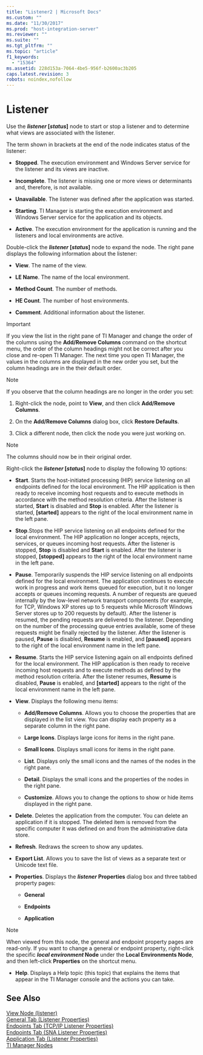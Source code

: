 ```yaml
---
title: "Listener2 | Microsoft Docs"
ms.custom: ""
ms.date: "11/30/2017"
ms.prod: "host-integration-server"
ms.reviewer: ""
ms.suite: ""
ms.tgt_pltfrm: ""
ms.topic: "article"
f1_keywords: 
  - "15364"
ms.assetid: 228d153a-7064-4be5-956f-b2600ac3b205
caps.latest.revision: 3
robots: noindex,nofollow
---
```

# Listener
Use the ***listener* [*status*]** node to start or stop a listener and to determine what views are associated with the listener.  
  
 The term shown in brackets at the end of the node indicates status of the listener:  
  
-   **Stopped**. The execution environment and Windows Server service for the listener and its views are inactive.  
  
-   **Incomplete**. The listener is missing one or more views or determinants and, therefore, is not available.  
  
-   **Unavailable**. The listener was defined after the application was started.  
  
-   **Starting**. TI Manager is starting the execution environment and Windows Server service for the application and its objects.  
  
-   **Active**. The execution environment for the application is running and the listeners and local environments are active.  
  
 Double-click the ***listener* [*status*]** node to expand the node. The right pane displays the following information about the listener:  
  
-   **View**. The name of the view.  
  
-   **LE Name**. The name of the local environment.  
  
-   **Method Count**. The number of methods.  
  
-   **HE Count**. The number of host environments.  
  
-   **Comment**. Additional information about the listener.  
  
> [!IMPORTANT]
>  If you view the list in the right pane of TI Manager and change the order of the columns using the **Add/Remove Columns** command on the shortcut menu, the order of the column headings might not be correct after you close and re-open TI Manager. The next time you open TI Manager, the values in the columns are displayed in the new order you set, but the column headings are in the their default order.  
  
> [!NOTE]
>  If you observe that the column headings are no longer in the order you set:  
  
1.  Right-click the node, point to **View**, and then click **Add/Remove Columns**.  
  
2.  On the **Add/Remove Columns** dialog box, click **Restore Defaults**.  
  
3.  Click a different node, then click the node you were just working on.  
  
> [!NOTE]
>  The columns should now be in their original order.  
  
 Right-click the ***listener* [*status*]** node to display the following 10 options:  
  
-   **Start**. Starts the host-initiated processing (HIP) service listening on all endpoints defined for the local environment. The HIP application is then ready to receive incoming host requests and to execute methods in accordance with the method resolution criteria. After the listener is started, **Start** is disabled and **Stop** is enabled. After the listener is started, **[started]** appears to the right of the local environment name in the left pane.  
  
-   **Stop**.Stops the HIP service listening on all endpoints defined for the local environment. The HIP application no longer accepts, rejects, services, or queues incoming host requests. After the listener is stopped, **Stop** is disabled and **Start** is enabled. After the listener is stopped, **[stopped]** appears to the right of the local environment name in the left pane.  
  
-   **Pause**. Temporarily suspends the HIP service listening on all endpoints defined for the local environment. The application continues to execute work in progress and work items queued for execution, but it no longer accepts or queues incoming requests. A number of requests are queued internally by the low-level network transport components (for example, for TCP, Windows XP stores up to 5 requests while Microsoft Windows Server stores up to 200 requests by default). After the listener is resumed, the pending requests are delivered to the listener. Depending on the number of the processing queue entries available, some of these requests might be finally rejected by the listener. After the listener is paused, **Pause** is disabled, **Resume** is enabled, and **[paused]** appears to the right of the local environment name in the left pane.  
  
-   **Resume**. Starts the HIP service listening again on all endpoints defined for the local environment. The HIP application is then ready to receive incoming host requests and to execute methods as defined by the method resolution criteria. After the listener resumes, **Resume** is disabled, **Pause** is enabled, and **[started]** appears to the right of the local environment name in the left pane.  
  
-   **View**. Displays the following menu items:  
  
    -   **Add/Remove Columns**. Allows you to choose the properties that are displayed in the list view. You can display each property as a separate column in the right pane.  
  
    -   **Large Icons**. Displays large icons for items in the right pane.  
  
    -   **Small Icons**. Displays small icons for items in the right pane.  
  
    -   **List**. Displays only the small icons and the names of the nodes in the right pane.  
  
    -   **Detail**. Displays the small icons and the properties of the nodes in the right pane.  
  
    -   **Customize**. Allows you to change the options to show or hide items displayed in the right pane.  
  
-   **Delete**. Deletes the application from the computer. You can delete an application if it is stopped. The deleted item is removed from the specific computer it was defined on and from the administrative data store.  
  
-   **Refresh**. Redraws the screen to show any updates.  
  
-   **Export List**. Allows you to save the list of views as a separate text or Unicode text file.  
  
-   **Properties**. Displays the ***listener* Properties** dialog box and three tabbed property pages:  
  
    -   **General**  
  
    -   **Endpoints**  
  
    -   **Application**  
  
> [!NOTE]
>  When viewed from this node, the general and endpoint property pages are read-only. If you want to change a general or endpoint property, right-click the specific ***local environment* Node** under the **Local Environments Node**, and then left-click **Properties** on the shortcut menu.  
  
-   **Help**. Displays a Help topic (this topic) that explains the items that appear in the TI Manager console and the actions you can take.  
  
## See Also  
 [View Node (listener)](../core/view-node-listener-2.md)   
 [General Tab (Listener Properties)](../core/general-tab-listener-properties-2.md)   
 [Endpoints Tab (TCP/IP Listener Properties)](../core/endpoints-tab-tcp-ip-listener-properties-2.md)   
 [Endpoints Tab (SNA Listener Properties)](../core/endpoints-tab-sna-listener-properties-1.md)   
 [Application Tab (Listener Properties)](../core/application-tab-listener-properties-1.md)   
 [TI Manager Nodes](../core/ti-manager-nodes2.md)